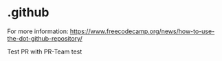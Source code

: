 # .github

For more information: https://www.freecodecamp.org/news/how-to-use-the-dot-github-repository/


Test PR with PR-Team test